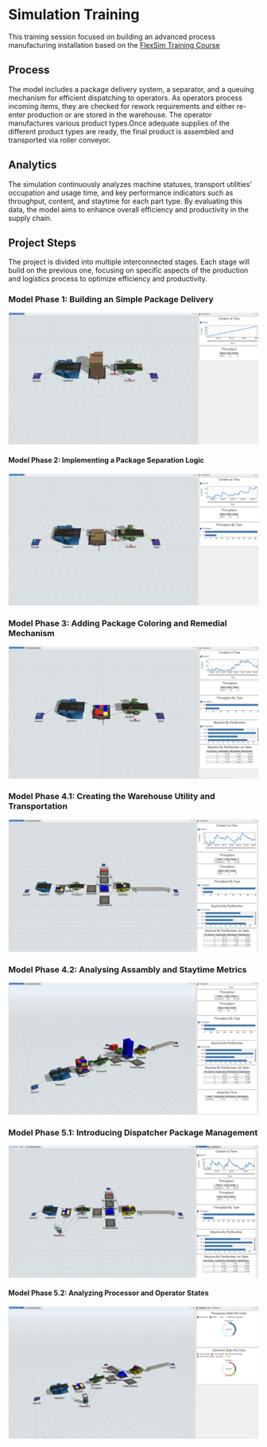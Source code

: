 # Simulation Training

This training session focused on building an advanced process manufacturing installation based on the [FlexSim Training Course](https://youtu.be/dLj4BG_Di1w)

## Process

The model includes a package delivery system, a separator, and a queuing mechanism for efficient dispatching to operators. As operators process incoming items, they are checked for rework requirements and either re-enter production or are stored in the warehouse. The operator manufactures various product types.Once adequate supplies of the different product types are ready, the final product is assembled and transported via roller conveyor.

## Analytics

The simulation continuously analyzes machine statuses, transport utilities' occupation and usage time, and key performance indicators such as throughput, content, and staytime for each part type. By evaluating this data, the model aims to enhance overall efficiency and productivity in the supply chain.

## Project Steps

The project is divided into multiple interconnected stages. Each stage will build on the previous one, focusing on specific aspects of the production and logistics process to optimize efficiency and productivity.

### Model Phase 1: Building an Simple Package Delivery

![Simulation Training 1](/img/simulation-training-1.png)

#### Model Phase 2: Implementing a Package Separation Logic

![Simulation Training 2](/img/simulation-training-2.png)

### Model Phase 3: Adding Package Coloring and Remedial Mechanism

![Simulation Training 3](/img/simulation-training-3.png)

### Model Phase 4.1: Creating the Warehouse Utility and Transportation

![Simulation Training 4.1](/img/simulation-training-4.1.png)

### Model Phase 4.2: Analysing Assambly and Staytime Metrics

![Simulation Training 4.2](/img/simulation-training-4.2.png)

### Model Phase 5.1: Introducing Dispatcher Package Management

![Simulation Training 5.1](/img/simulation-training-5.1.png)

#### Model Phase 5.2: Analyzing Processor and Operator States

![Simulation Training 5.2](/img/simulation-training-5.2.png)
